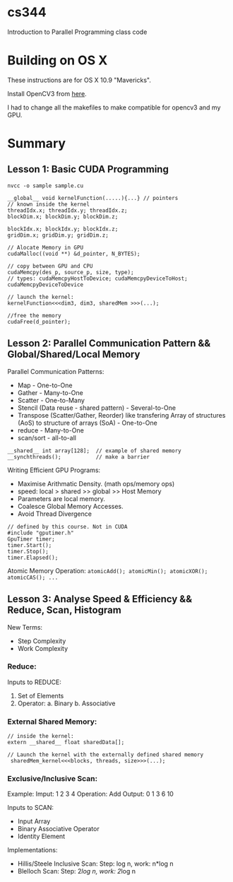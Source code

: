 cs344
=====

Introduction to Parallel Programming class code

# Building on OS X

These instructions are for OS X 10.9 "Mavericks".

Install OpenCV3 from [here](https://www.learnopencv.com/install-opencv3-on-ubuntu/).

I had to change all the makefiles to make compatible for opencv3 and my GPU.

# Summary
## Lesson 1: Basic CUDA Programming
```
nvcc -o sample sample.cu
```

```
__global__ void kernelFunction(.....){...} // pointers
// known inside the kernel
threadIdx.x; threadIdx.y; threadIdx.z;
blockDim.x; blockDim.y; blockDim.z; 

blockIdx.x; blockIdx.y; blockIdx.z;
gridDim.x; gridDim.y; gridDim.z;

// Alocate Memory in GPU
cudaMalloc((void **) &d_pointer, N_BYTES);

// copy between GPU and CPU
cudaMemcpy(des_p, source_p, size, type);
// types: cudaMemcpyHostToDevice; cudaMemcpyDeviceToHost; cudaMemcpyDeviceToDevice

// launch the kernel:
kernelFunction<<<dim3, dim3, sharedMem >>>(...);

//free the memory
cudaFree(d_pointer);

```

## Lesson 2: Parallel Communication Pattern && Global/Shared/Local Memory
Parallel Communication Patterns:
* Map - One-to-One
* Gather - Many-to-One
* Scatter - One-to-Many
* Stencil (Data reuse - shared pattern) - Several-to-One
* Transpose (Scatter/Gather, Reorder) like transfering Array of structures (AoS) to structure of arrays (SoA) - One-to-One
* reduce - Many-to-One
* scan/sort - all-to-all

```
__shared__ int array[128];  // example of shared memory
__synchthreads();           // make a barrier
```

Writing Efficient GPU Programs:
* Maximise Arithmatic Density. (math ops/memory ops)
* speed: local > shared >> global >> Host Memory
* Parameters are local memory.
* Coalesce Global Memory Accesses.
* Avoid Thread Divergence

```
// defined by this course. Not in CUDA
#include "gputimer.h"
GpuTimer timer;
timer.Start();
timer.Stop();
timer.Elapsed();
```

Atomic Memory Operation: `atomicAdd(); atomicMin(); atomicXOR(); atomicCAS(); ...`

## Lesson 3: Analyse Speed & Efficiency && Reduce, Scan, Histogram
New Terms:
* Step Complexity
* Work Complexity

### Reduce:
Inputs to REDUCE:
1. Set of Elements
2. Operator:
  a. Binary
  b. Associative

### External Shared Memory:
```
// inside the kernel:
extern __shared__ float sharedData[];

// Launch the kernel with the externally defined shared memory
 sharedMem_kernel<<<blocks, threads, size>>>(...);
```

### Exclusive/Inclusive Scan:
Example:
Imput:  1 2 3 4
Operation: Add
Output: 0 1 3 6 10

Inputs to SCAN:
* Input Array
* Binary Associative Operator
* Identity Element

Implementations:
* Hillis/Steele Inclusive Scan: Step: log n, work: n*log n
* Blelloch Scan: Step: 2*log n, work: 2*log n



